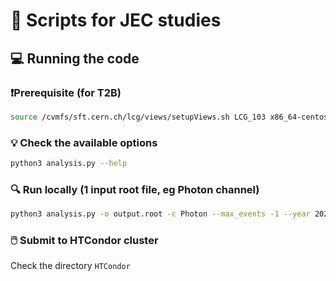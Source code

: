 # 📜 Scripts for JEC studies


## 💻 Running the code
### ❗Prerequisite (for T2B)
```bash
source /cvmfs/sft.cern.ch/lcg/views/setupViews.sh LCG_103 x86_64-centos7-gcc12-opt
```

### :bulb: Check the available options  
```bash 
python3 analysis.py --help
```

### 🔍 Run locally (1 input root file, eg Photon channel) 
```bash 
python3 analysis.py -o output.root -c Photon --max_events -1 --year 2022 --era C --isData True --JEC
```

### 🖱️ Submit to HTCondor cluster
Check the directory ```HTCondor```

